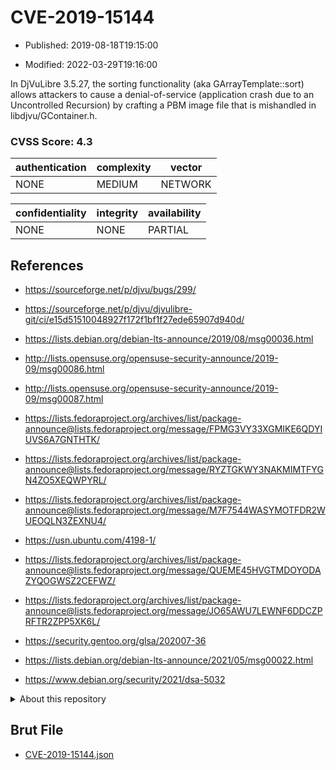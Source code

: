 # CVE-2019-15144

- Published: 2019-08-18T19:15:00

- Modified: 2022-03-29T19:16:00

In DjVuLibre 3.5.27, the sorting functionality (aka GArrayTemplate<TYPE>::sort) allows attackers to cause a denial-of-service (application crash due to an Uncontrolled Recursion) by crafting a PBM image file that is mishandled in libdjvu/GContainer.h.

### CVSS Score: **4.3**

| authentication | complexity | vector |
| --- | --- | --- |
| NONE | MEDIUM | NETWORK |

| confidentiality | integrity | availability |
| --- | --- | --- |
| NONE | NONE | PARTIAL |

## References

* https://sourceforge.net/p/djvu/bugs/299/

* https://sourceforge.net/p/djvu/djvulibre-git/ci/e15d51510048927f172f1bf1f27ede65907d940d/

* https://lists.debian.org/debian-lts-announce/2019/08/msg00036.html

* http://lists.opensuse.org/opensuse-security-announce/2019-09/msg00086.html

* http://lists.opensuse.org/opensuse-security-announce/2019-09/msg00087.html

* https://lists.fedoraproject.org/archives/list/package-announce@lists.fedoraproject.org/message/FPMG3VY33XGMIKE6QDYIUVS6A7GNTHTK/

* https://lists.fedoraproject.org/archives/list/package-announce@lists.fedoraproject.org/message/RYZTGKWY3NAKMIMTFYGN4ZO5XEQWPYRL/

* https://lists.fedoraproject.org/archives/list/package-announce@lists.fedoraproject.org/message/M7F7544WASYMOTFDR2WUEOQLN3ZEXNU4/

* https://usn.ubuntu.com/4198-1/

* https://lists.fedoraproject.org/archives/list/package-announce@lists.fedoraproject.org/message/QUEME45HVGTMDOYODAZYQOGWSZ2CEFWZ/

* https://lists.fedoraproject.org/archives/list/package-announce@lists.fedoraproject.org/message/JO65AWU7LEWNF6DDCZPRFTR2ZPP5XK6L/

* https://security.gentoo.org/glsa/202007-36

* https://lists.debian.org/debian-lts-announce/2021/05/msg00022.html

* https://www.debian.org/security/2021/dsa-5032

<details>
<summary>About this repository</summary> 

  This repository is part of the project [Live Hack CVE](https://github.com/Live-Hack-CVE). Main website can be found [www.live-hack.org](https://www.live-hack.org) 
  
  Made by [Sn0wAlice](https://github.com/Sn0wAlice) for the people that care about security and need to have a feed of the latest CVEs. Hope you enjoy it, don't forget to star the repo and follow me on [Twitter](https://twitter.com/Sn0wAlice) and [Github](https://github.com/Sn0wAlice). And that is my [personnal website](https://www.alice-snow.me/)

  - [Home Page](https://github.com/Live-Hack-CVE)
  - [Framework](https://github.com/Live-Hack-CVE/cve-framework)
  - [CVE database](https://github.com/Live-Hack-CVE/full_database)
  - [Changelog](https://github.com/Live-Hack-CVE/Changelog)
</details>

## Brut File

* [CVE-2019-15144.json](https://raw.githubusercontent.com/Live-Hack-CVE/full_database/main/cves/2019/CVE-2019-15144.json)

